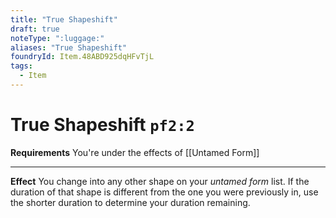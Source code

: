 ```yaml
---
title: "True Shapeshift"
draft: true
noteType: ":luggage:"
aliases: "True Shapeshift"
foundryId: Item.48ABD925dqHFvTjL
tags:
  - Item
---
```


# True Shapeshift `pf2:2`

**Requirements** You're under the effects of [[Untamed Form]]

* * *

**Effect** You change into any other shape on your _untamed form_ list. If the duration of that shape is different from the one you were previously in, use the shorter duration to determine your duration remaining.
